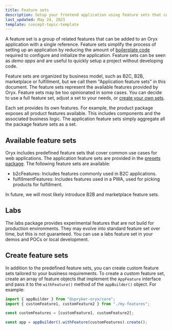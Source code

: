 ```yaml
---
title: Feature sets
description: Setup your frontend application using feature sets that contain all standard features
last_updated: May 24, 2023
template: concept-topic-template
---
```


A feature set is a group of related features that can be added to an Oryx application with a single reference. Feature sets simplify the process of setting up an application by reducing the amount of [boilerplate code](./boilerplate.md) required to configure and initialize the application. Feature sets can be seen as _demo apps_ and are useful to quickly setup a project without developing code.

Feature sets are organized by business model, such as B2C, B2B, marketplace or fulfillment, but we call them "Application feature sets" in this document. The feature sets represent the available features provided by Oryx. Feature sets may be too opinionated in some cases. You can decide to use a full feature set, adjust a set to your needs, or [create your own sets](#create-feature-sets).

Each set provides its own features. For example, the product package exposes all product features available. This includes components and the associated business logic. The application feature sets simply aggregate all the package feature sets as a set.

## Available feature sets

Oryx includes predefined feature sets that cover common use cases for web applications. The application feature sets are provided in the [presets package](./presets.md). The following feature sets are available:

- b2cFeatures: Includes features commonly used in B2C applications.
- fulfillmentFeatures: Includes features used in a PWA, used for picking products for fulfillment.

In future, we will most likely introduce B2B and marketplace feature sets.

## Labs

The labs package provides experimental features that are not build for production environments. They may evolve into standard feature set over time, but this is not guaranteed. You can use a labs feature set in your demos and POCs or local development.

## Create feature sets

In addition to the predefined feature sets, you can create custom feature sets tailored to your business requirements. To create a custom feature set, create an array of feature objects that implement the `AppFeature` interface and pass it to the `withFeature()` method of the `appBuilder()` object. For example:

```ts
import { appBuilder } from "@spryker-oryx/core";
import { customFeature1, customFeature2 } from "./my-features";

const customFeatures = [customFeature1, customFeature2];

const app = appBuilder().withFeature(customFeatures).create();
```
